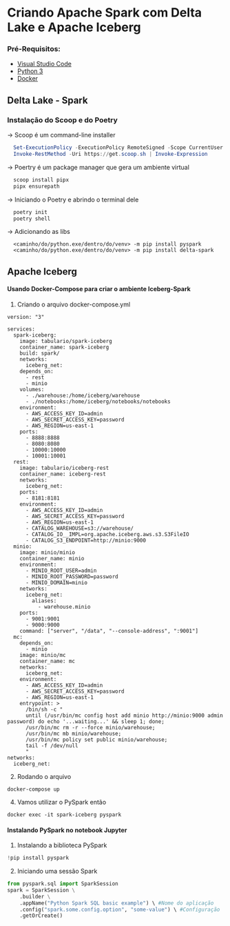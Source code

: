 # Criando Apache Spark com Delta Lake e Apache Iceberg

### Pré-Requisitos:

- [Visual Studio Code](https://code.visualstudio.com/download)
- [Python 3](https://www.python.org/downloads/)
- [Docker](https://docs.docker.com/get-docker/)

## Delta Lake - Spark

### Instalação do Scoop e do Poetry

-> Scoop é um command-line installer

```powershell
  Set-ExecutionPolicy -ExecutionPolicy RemoteSigned -Scope CurrentUser
  Invoke-RestMethod -Uri https://get.scoop.sh | Invoke-Expression
```

-> Poertry é um package manager que gera um ambiente virtual

```python
  scoop install pipx
  pipx ensurepath
```

-> Iniciando o Poetry e abrindo o terminal dele

```python
  poetry init
  poetry shell
```

-> Adicionando as libs

```
  <caminho/do/python.exe/dentro/do/venv> -m pip install pyspark
  <caminho/do/python.exe/dentro/do/venv> -m pip install delta-spark
```

## Apache Iceberg

#### Usando Docker-Compose para criar o ambiente Iceberg-Spark

1. Criando o arquivo docker-compose.yml

```
version: "3"

services:
  spark-iceberg:
    image: tabulario/spark-iceberg
    container_name: spark-iceberg
    build: spark/
    networks:
      iceberg_net:
    depends_on:
      - rest
      - minio
    volumes:
      - ./warehouse:/home/iceberg/warehouse
      - ./notebooks:/home/iceberg/notebooks/notebooks
    environment:
      - AWS_ACCESS_KEY_ID=admin
      - AWS_SECRET_ACCESS_KEY=password
      - AWS_REGION=us-east-1
    ports:
      - 8888:8888
      - 8080:8080
      - 10000:10000
      - 10001:10001
  rest:
    image: tabulario/iceberg-rest
    container_name: iceberg-rest
    networks:
      iceberg_net:
    ports:
      - 8181:8181
    environment:
      - AWS_ACCESS_KEY_ID=admin
      - AWS_SECRET_ACCESS_KEY=password
      - AWS_REGION=us-east-1
      - CATALOG_WAREHOUSE=s3://warehouse/
      - CATALOG_IO__IMPL=org.apache.iceberg.aws.s3.S3FileIO
      - CATALOG_S3_ENDPOINT=http://minio:9000
  minio:
    image: minio/minio
    container_name: minio
    environment:
      - MINIO_ROOT_USER=admin
      - MINIO_ROOT_PASSWORD=password
      - MINIO_DOMAIN=minio
    networks:
      iceberg_net:
        aliases:
          - warehouse.minio
    ports:
      - 9001:9001
      - 9000:9000
    command: ["server", "/data", "--console-address", ":9001"]
  mc:
    depends_on:
      - minio
    image: minio/mc
    container_name: mc
    networks:
      iceberg_net:
    environment:
      - AWS_ACCESS_KEY_ID=admin
      - AWS_SECRET_ACCESS_KEY=password
      - AWS_REGION=us-east-1
    entrypoint: >
      /bin/sh -c "
      until (/usr/bin/mc config host add minio http://minio:9000 admin password) do echo '...waiting...' && sleep 1; done;
      /usr/bin/mc rm -r --force minio/warehouse;
      /usr/bin/mc mb minio/warehouse;
      /usr/bin/mc policy set public minio/warehouse;
      tail -f /dev/null
      "
networks:
  iceberg_net:
```

2. Rodando o arquivo

```docker
docker-compose up
```

4. Vamos utilizar o PySpark então

```docker
docker exec -it spark-iceberg pyspark
```

#### Instalando PySpark no notebook Jupyter

1. Instalando a biblioteca PySpark

```python
!pip install pyspark
```

2. Iniciando uma sessão Spark

```python
from pyspark.sql import SparkSession
spark = SparkSession \
    .builder \
    .appName("Python Spark SQL basic example") \ #Nome do aplicação
    .config("spark.some.config.option", "some-value") \ #Configuração
    .getOrCreate()
```
